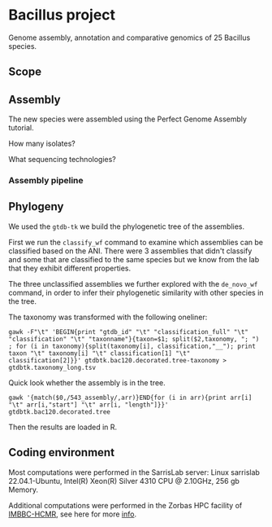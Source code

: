 # Bacillus project
Genome assembly, annotation and comparative genomics of 25 Bacillus species.

## Scope

## Assembly
The new species were assembled using the Perfect Genome Assembly tutorial.

How many isolates?

What sequencing technologies?

### Assembly pipeline

## Phylogeny
We used the `gtdb-tk` we build the phylogenetic tree of the assemblies.

First we run the `classify_wf` command to examine which assemblies can be 
classified based on the ANI. There were 3 assemblies that didn't classify
and some that are classified to the same species but we know from the lab
that they exhibit different properties.

The three unclassified assemblies we further explored with the `de_novo_wf` command,
in order to infer their phylogenetic similarity with other species in the tree.

The taxonomy was transformed with the following oneliner:

```
gawk -F"\t" 'BEGIN{print "gtdb_id" "\t" "classification_full" "\t" "classification" "\t" "taxonname"}{taxon=$1; split($2,taxonomy, "; ") ; for (i in taxonomy){split(taxonomy[i], classification,"__"); print taxon "\t" taxonomy[i] "\t" classification[1] "\t" classification[2]}}' gtdbtk.bac120.decorated.tree-taxonomy > gtdbtk.taxonomy_long.tsv
```
Quick look whether the assembly is in the tree.
```
gawk '{match($0,/543_assembly/,arr)}END{for (i in arr){print arr[i] "\t" arr[i,"start"] "\t" arr[i, "length"]}}' gtdbtk.bac120.decorated.tree
```
Then the results are loaded in R.

## Coding environment

Most computations were performed in the SarrisLab server: Linux sarrislab 22.04.1-Ubuntu,
Intel(R) Xeon(R) Silver 4310 CPU @ 2.10GHz, 256 gb Memory.

Additional computations were performed in the Zorbas HPC facility of [IMBBC-HCMR](https://hpc.hcmr.gr),
see here for more [info](https://doi.org/10.1093/gigascience/giab053).


